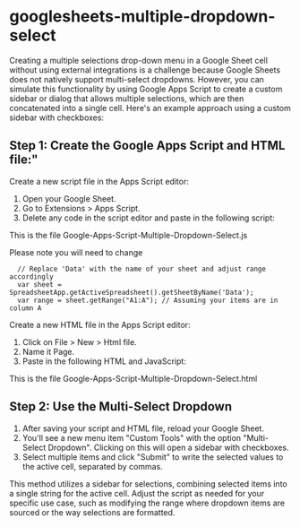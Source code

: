 # googlesheets-multiple-dropdown-select

Creating a multiple selections drop-down menu in a Google Sheet cell without using external integrations is a challenge because Google Sheets does not natively support multi-select dropdowns. However, you can simulate this functionality by using Google Apps Script to create a custom sidebar or dialog that allows multiple selections, which are then concatenated into a single cell. Here's an example approach using a custom sidebar with checkboxes:

## Step 1: Create the Google Apps Script and HTML file:"

Create a new script file in the Apps Script editor:

1. Open your Google Sheet.
2. Go to Extensions > Apps Script.
3. Delete any code in the script editor and paste in the following script:

This is the file Google-Apps-Script-Multiple-Dropdown-Select.js

Please note you will need to change 

```
  // Replace 'Data' with the name of your sheet and adjust range accordingly
  var sheet = SpreadsheetApp.getActiveSpreadsheet().getSheetByName('Data');
  var range = sheet.getRange("A1:A"); // Assuming your items are in column A
```

Create a new HTML file in the Apps Script editor:

1. Click on File > New > Html file.
2. Name it Page.
3. Paste in the following HTML and JavaScript:

This is the file Google-Apps-Script-Multiple-Dropdown-Select.html


## Step 2: Use the Multi-Select Dropdown

1. After saving your script and HTML file, reload your Google Sheet.
2. You'll see a new menu item "Custom Tools" with the option "Multi-Select Dropdown". Clicking on this will open a sidebar with checkboxes.
3. Select multiple items and click "Submit" to write the selected values to the active cell, separated by commas.

This method utilizes a sidebar for selections, combining selected items into a single string for the active cell. Adjust the script as needed for your specific use case, such as modifying the range where dropdown items are sourced or the way selections are formatted.
